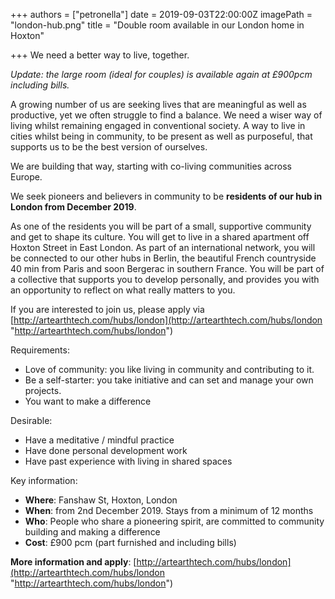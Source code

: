 +++
authors = ["petronella"]
date = 2019-09-03T22:00:00Z
imagePath = "london-hub.png"
title = "Double room available in our London home in Hoxton"

+++
We need a better way to live, together.

_Update: the large room (ideal for couples) is available again at £900pcm including bills._

A growing number of us are seeking lives that are meaningful as well as productive, yet we often struggle to find a balance. We need a wiser way of living whilst remaining engaged in conventional society. A way to live in cities whilst being in community, to be present as well as purposeful, that supports us to be the best version of ourselves.

We are building that way, starting with co-living communities across Europe.

We seek pioneers and believers in community to be **residents of our hub in London from December 2019**.

As one of the residents you will be part of a small, supportive community and get to shape its culture. You will get to live in a shared apartment off Hoxton Street in East London. As part of an international network, you will be connected to our other hubs in Berlin, the beautiful French countryside 40 min from Paris and soon Bergerac in southern France. You will be part of a collective that supports you to develop personally, and provides you with an opportunity to reflect on what really matters to you.

If you are interested to join us, please apply via [http://artearthtech.com/hubs/london](http://artearthtech.com/hubs/london "http://artearthtech.com/hubs/london")

Requirements:

* Love of community: you like living in community and contributing to it.
* Be a self-starter: you take initiative and can set and manage your own projects.
* You want to make a difference

Desirable:

* Have a meditative / mindful practice
* Have done personal development work
* Have past experience with living in shared spaces

Key information:

* **Where**: Fanshaw St, Hoxton, London
* **When**: from 2nd December 2019. Stays from a minimum of 12 months
* **Who**: People who share a pioneering spirit, are committed to community building and making a difference
* **Cost**: £900 pcm (part furnished and including bills)

**More information and apply**: [http://artearthtech.com/hubs/london](http://artearthtech.com/hubs/london "http://artearthtech.com/hubs/london")
